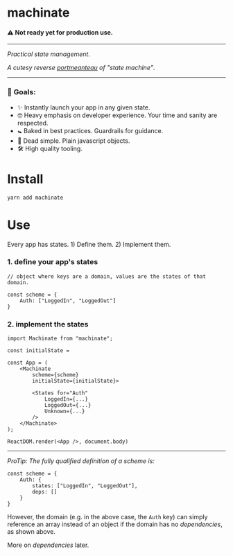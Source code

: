 # machinate

#### **⚠️ Not ready yet for production use.**

---

_Practical state management._

_A cutesy reverse [portmeanteau](https://en.wikipedia.org/wiki/Portmanteau) of "state machine"_.

---

### 🏁 **Goals**:

* ✨ Instantly launch your app in any given state.
* 🤓 Heavy emphasis on developer experience. Your time and sanity are respected.
* 🚼 Baked in best practices. Guardrails for guidance.
* 🍞 Dead simple. Plain javascript objects.
* 🛠 High quality tooling.

# Install

`yarn add machinate`

# Use

Every app has states. 1) Define them. 2) Implement them.

### **1. define your app's states**

```
// object where keys are a domain, values are the states of that domain.

const scheme = {
    Auth: ["LoggedIn", "LoggedOut"]
}
```

### **2. implement the states**

```
import Machinate from "machinate";

const initialState =

const App = (
    <Machinate
        scheme={scheme}
        initialState={initialState}>

        <States for="Auth"
            LoggedIn={...}
            LoggedOut={...}
            Unknown={...}
        />
    </Machinate>
);

ReactDOM.render(<App />, document.body)
```

---

_ProTip: The fully qualified definition of a scheme is:_

```
const scheme = {
    Auth: {
        states: ["LoggedIn", "LoggedOut"],
        deps: []
    }
}
```

However, the domain (e.g. in the above case, the `Auth` key) can simply reference an array instead of an object if the domain has no _dependencies_, as shown above.

More on _dependencies_ later.

###
